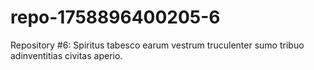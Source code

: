 # repo-1758896400205-6
Repository #6: Spiritus tabesco earum vestrum truculenter sumo tribuo adinventitias civitas aperio.
